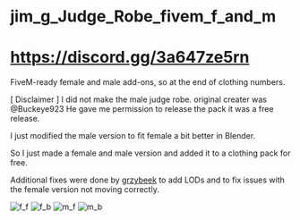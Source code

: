 # jim_g_Judge_Robe_fivem_f_and_m
# https://discord.gg/3a647ze5rn
FiveM-ready female and male add-ons, so at the end of clothing numbers.

[ Disclaimer ] I did not make the male judge robe. original creater was @Buckeye923 He gave me permission to release the pack it was a free release. 

I just modified the male version to fit female a bit better in Blender.

So I just made a female and male version and added it to a clothing pack for free.

Additional fixes were done by [grzybeek](https://github.com/grzybeek) to add LODs and to fix issues with the female version not moving correctly. 


![f_f](https://github.com/jimgordon20/jim_g_Judge_Robe_fivem_f_and_m/assets/110393030/14a6ac89-b99c-445f-8e11-4705d9ad4c86)
![f_b](https://github.com/jimgordon20/jim_g_Judge_Robe_fivem_f_and_m/assets/110393030/b8b60936-1520-4f0d-9cf1-d4d7cc0c7c27)
![m_f](https://github.com/jimgordon20/jim_g_Judge_Robe_fivem_f_and_m/assets/110393030/eb9471c9-2a1d-4819-8c56-b2f991a8e3b7)
![m_b](https://github.com/jimgordon20/jim_g_Judge_Robe_fivem_f_and_m/assets/110393030/20e294d9-73e3-402f-a396-aed77cc4a95e)
